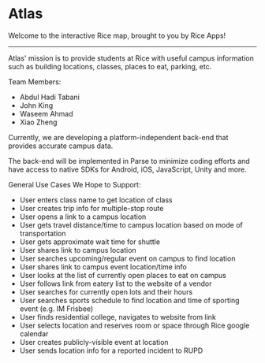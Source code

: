 Atlas
=====

Welcome to the interactive Rice map, brought to you by Rice Apps!

-------------------------------------------

Atlas' mission is to provide students at Rice with useful campus information such as building locations, classes, places to eat, parking, etc.

Team Members:
- Abdul Hadi Tabani
- John King
- Waseem Ahmad
- Xiao Zheng

Currently, we are developing a platform-independent back-end that provides accurate campus data. 

The back-end will be implemented in Parse to minimize coding efforts and have access to native SDKs for Android, iOS, JavaScript, Unity and more.

General Use Cases We Hope to Support:
- User enters class name to get location of class
- User creates trip info for multiple-stop route
- User opens a link to a campus location
- User gets travel distance/time to campus location based on mode of transportation
- User gets approximate wait time for shuttle
- User shares link to campus location
- User searches upcoming/regular event on campus to find location
- User shares link to campus event location/time info
- User looks at the list of currently open places to eat on campus
- User follows link from eatery list to the website of a vendor
- User searches for currently open lots and their hours
- User searches sports schedule to find location and time of sporting event (e.g. IM Frisbee)
- User finds residential college, navigates to website from link
- User selects location and reserves room or space through Rice google calendar
- User creates publicly-visible event at location
- User sends location info for a reported incident to RUPD
